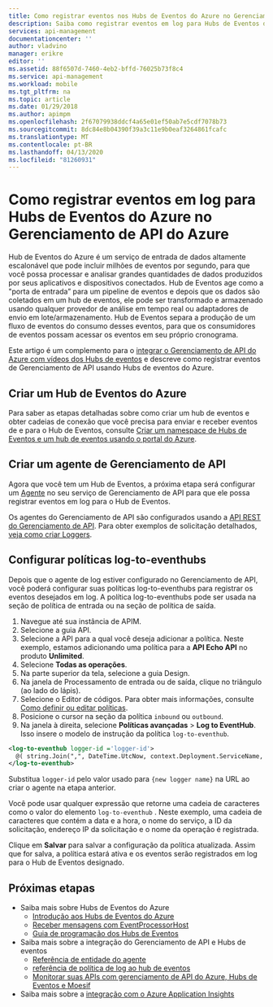 ```yaml
---
title: Como registrar eventos nos Hubs de Eventos do Azure no Gerenciamento de API do Azure | Microsoft Docs
description: Saiba como registrar eventos em log para Hubs de Eventos do Azure no Gerenciamento de API do Azure
services: api-management
documentationcenter: ''
author: vladvino
manager: erikre
editor: ''
ms.assetid: 88f6507d-7460-4eb2-bffd-76025b73f8c4
ms.service: api-management
ms.workload: mobile
ms.tgt_pltfrm: na
ms.topic: article
ms.date: 01/29/2018
ms.author: apimpm
ms.openlocfilehash: 2f67079938ddcf4a65e01ef50ab7e5cdf7078b73
ms.sourcegitcommit: 8dc84e8b04390f39a3c11e9b0eaf3264861fcafc
ms.translationtype: MT
ms.contentlocale: pt-BR
ms.lasthandoff: 04/13/2020
ms.locfileid: "81260931"
---
```

# <a name="how-to-log-events-to-azure-event-hubs-in-azure-api-management"></a>Como registrar eventos em log para Hubs de Eventos do Azure no Gerenciamento de API do Azure
Hub de Eventos do Azure é um serviço de entrada de dados altamente escalonável que pode incluir milhões de eventos por segundo, para que você possa processar e analisar grandes quantidades de dados produzidos por seus aplicativos e dispositivos conectados. Hub de Eventos age como a "porta de entrada” para um pipeline de eventos e depois que os dados são coletados em um hub de eventos, ele pode ser transformado e armazenado usando qualquer provedor de análise em tempo real ou adaptadores de envio em lote/armazenamento. Hub de Eventos separa a produção de um fluxo de eventos do consumo desses eventos, para que os consumidores de eventos possam acessar os eventos em seu próprio cronograma.

Este artigo é um complemento para o [integrar o Gerenciamento de API do Azure com vídeos dos Hubs de eventos](https://azure.microsoft.com/documentation/videos/integrate-azure-api-management-with-event-hubs/) e descreve como registrar eventos de Gerenciamento de API usando Hubs de eventos do Azure.

## <a name="create-an-azure-event-hub"></a>Criar um Hub de Eventos do Azure

Para saber as etapas detalhadas sobre como criar um hub de eventos e obter cadeias de conexão que você precisa para enviar e receber eventos de e para o Hub de Eventos, consulte [Criar um namespace de Hubs de Eventos e um hub de eventos usando o portal do Azure](https://docs.microsoft.com/azure/event-hubs/event-hubs-create).

## <a name="create-an-api-management-logger"></a>Criar um agente de Gerenciamento de API
Agora que você tem um Hub de Eventos, a próxima etapa será configurar um [Agente](https://docs.microsoft.com/rest/api/apimanagement/2019-12-01/logger) no seu serviço de Gerenciamento de API para que ele possa registrar eventos em log para o Hub de Eventos.

Os agentes do Gerenciamento de API são configurados usando a [API REST do Gerenciamento de API](https://aka.ms/apimapi). Para obter exemplos de solicitação detalhados, [veja como criar Loggers](https://docs.microsoft.com/rest/api/apimanagement/2019-12-01/logger/createorupdate).

## <a name="configure-log-to-eventhubs-policies"></a>Configurar políticas log-to-eventhubs

Depois que o agente de log estiver configurado no Gerenciamento de API, você poderá configurar suas políticas log-to-eventhubs para registrar os eventos desejados em log. A política log-to-eventhubs pode ser usada na seção de política de entrada ou na seção de política de saída.

1. Navegue até sua instância de APIM.
2. Selecione a guia API.
3. Selecione a API para a qual você deseja adicionar a política. Neste exemplo, estamos adicionando uma política para a **API Echo API** no produto **Unlimited**.
4. Selecione **Todas as operações**.
5. Na parte superior da tela, selecione a guia Design.
6. Na janela de Processamento de entrada ou de saída, clique no triângulo (ao lado do lápis).
7. Selecione o Editor de códigos. Para obter mais informações, consulte [Como definir ou editar políticas](set-edit-policies.md).
8. Posicione o cursor na seção da política `inbound` ou `outbound`.
9. Na janela à direita, selecione **Políticas avançadas** > **Log to EventHub**. Isso insere o modelo de instrução da política `log-to-eventhub`.

```xml
<log-to-eventhub logger-id ='logger-id'>
  @( string.Join(",", DateTime.UtcNow, context.Deployment.ServiceName, context.RequestId, context.Request.IpAddress, context.Operation.Name))
</log-to-eventhub>
```
Substitua `logger-id` pelo valor usado para `{new logger name}` na URL ao criar o agente na etapa anterior.

Você pode usar qualquer expressão que retorne uma cadeia de caracteres como o valor do elemento `log-to-eventhub` . Neste exemplo, uma cadeia de caracteres que contém a data e a hora, o nome do serviço, a ID da solicitação, endereço IP da solicitação e o nome da operação é registrada.

Clique em **Salvar** para salvar a configuração da política atualizada. Assim que for salva, a política estará ativa e os eventos serão registrados em log para o Hub de Eventos designado.

## <a name="next-steps"></a>Próximas etapas
* Saiba mais sobre Hubs de Eventos do Azure
  * [Introdução aos Hubs de Eventos do Azure](../event-hubs/event-hubs-c-getstarted-send.md)
  * [Receber mensagens com EventProcessorHost](../event-hubs/event-hubs-dotnet-standard-getstarted-receive-eph.md)
  * [Guia de programação dos Hubs de Eventos](../event-hubs/event-hubs-programming-guide.md)
* Saiba mais sobre a integração do Gerenciamento de API e Hubs de eventos
  * [Referência de entidade do agente](https://docs.microsoft.com/rest/api/apimanagement/2019-12-01/logger)
  * [referência de política de log ao hub de eventos](https://docs.microsoft.com/azure/api-management/api-management-advanced-policies#log-to-eventhub)
  * [Monitorar suas APIs com gerenciamento de API do Azure, Hubs de Eventos e Moesif](api-management-log-to-eventhub-sample.md)  
* Saiba mais sobre a [integração com o Azure Application Insights](api-management-howto-app-insights.md)

[publisher-portal]: ./media/api-management-howto-log-event-hubs/publisher-portal.png
[create-event-hub]: ./media/api-management-howto-log-event-hubs/create-event-hub.png
[event-hub-connection-string]: ./media/api-management-howto-log-event-hubs/event-hub-connection-string.png
[event-hub-dashboard]: ./media/api-management-howto-log-event-hubs/event-hub-dashboard.png
[receiving-policy]: ./media/api-management-howto-log-event-hubs/receiving-policy.png
[sending-policy]: ./media/api-management-howto-log-event-hubs/sending-policy.png
[event-hub-policy]: ./media/api-management-howto-log-event-hubs/event-hub-policy.png
[add-policy]: ./media/api-management-howto-log-event-hubs/add-policy.png
